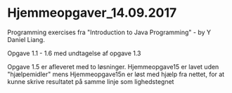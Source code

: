 # Hjemmeopgaver_14.09.2017

Programming exercises fra "Introduction to Java Programming" - by Y Daniel Liang.

Opgave 1.1 - 1.6 med undtagelse af opgave 1.3

Opgave 1.5 er afleveret med to løsninger. Hjemmeopgave15 er lavet uden "hjælpemidler" mens Hjemmeopgave15n er løst med hjælp fra nettet, 
for at kunne skrive resultatet på samme linje som lighedstegnet
